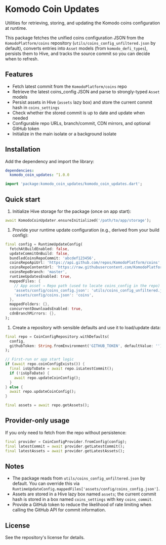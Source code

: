 # Komodo Coin Updates

Utilities for retrieving, storing, and updating the Komodo coins configuration at runtime.

This package fetches the unified coins configuration JSON from the `KomodoPlatform/coins` repository (`utils/coins_config_unfiltered.json` by default), converts entries into `Asset` models (from `komodo_defi_types`), persists them to Hive, and tracks the source commit so you can decide when to refresh.

## Features

- Fetch latest commit from the `KomodoPlatform/coins` repo
- Retrieve the latest coins_config JSON and parse to strongly-typed `Asset` models
- Persist assets in Hive (`assets` lazy box) and store the current commit hash in `coins_settings`
- Check whether the stored commit is up to date and update when needed
- Configurable repo URLs, branch/commit, CDN mirrors, and optional GitHub token
- Initialize in the main isolate or a background isolate

## Installation

Add the dependency and import the library:

```yaml
dependencies:
  komodo_coin_updates: ^1.0.0
```

```dart
import 'package:komodo_coin_updates/komodo_coin_updates.dart';
```

## Quick start

1. Initialize Hive storage for the package (once on app start):

```dart
await KomodoCoinUpdater.ensureInitialized('/path/to/app/storage');
```

1. Provide your runtime update configuration (e.g., derived from your build config):

```dart
final config = RuntimeUpdateConfig(
  fetchAtBuildEnabled: false,
  updateCommitOnBuild: false,
  bundledCoinsRepoCommit: 'abcdef123456',
  coinsRepoApiUrl: 'https://api.github.com/repos/KomodoPlatform/coins',
  coinsRepoContentUrl: 'https://raw.githubusercontent.com/KomodoPlatform/coins',
  coinsRepoBranch: 'master',
  runtimeUpdatesEnabled: true,
  mappedFiles: {
    // App asset → Repo path (used to locate coins_config in the repo)
    'assets/config/coins_config.json': 'utils/coins_config_unfiltered.json',
    'assets/config/coins.json': 'coins',
  },
  mappedFolders: {},
  concurrentDownloadsEnabled: true,
  cdnBranchMirrors: {},
);
```

1. Create a repository with sensible defaults and use it to load/update data:

```dart
final repo = CoinConfigRepository.withDefaults(
  config,
  githubToken: String.fromEnvironment('GITHUB_TOKEN', defaultValue: ''),
);

// First-run or app start logic
if (await repo.coinConfigExists()) {
  final isUpToDate = await repo.isLatestCommit();
  if (!isUpToDate) {
    await repo.updateCoinConfig();
  }
} else {
  await repo.updateCoinConfig();
}

final assets = await repo.getAssets();
```

## Provider-only usage

If you only need to fetch from the repo without persistence:

```dart
final provider = CoinConfigProvider.fromConfig(config);
final latestCommit = await provider.getLatestCommit();
final latestAssets = await provider.getLatestAssets();
```

## Notes

- The package reads from `utils/coins_config_unfiltered.json` by default. You can override this via `RuntimeUpdateConfig.mappedFiles['assets/config/coins_config.json']`.
- Assets are stored in a Hive lazy box named `assets`; the current commit hash is stored in a box named `coins_settings` with key `coins_commit`.
- Provide a GitHub token to reduce the likelihood of rate limiting when calling the GitHub API for commit information.

## License

See the repository's license for details.
